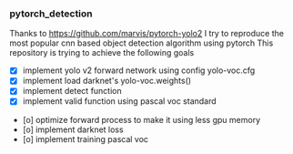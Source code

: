 ### pytorch_detection
Thanks to https://github.com/marvis/pytorch-yolo2
I try to reproduce the most popular cnn based object detection algorithm using pytorch 
This repository is trying to achieve the following goals
- [x] implement yolo v2 forward network using config yolo-voc.cfg
- [x] implement load darknet's  yolo-voc.weights()
- [x] implement detect function
- [x] implement valid function using pascal voc standard 
- [o] optimize forward process to make it using less gpu memory
- [o] implement darknet loss
- [o] implement training pascal voc